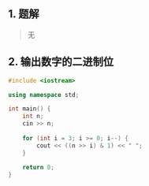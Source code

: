 ## 1. 题解
> 无

## 2. 输出数字的二进制位
```c++
#include <iostream>

using namespace std;

int main() {
    int n;
    cin >> n;
    
    for (int i = 3; i >= 0; i--) {
        cout << ((n >> i) & 1) << " ";
    }
    
    return 0;
}
```